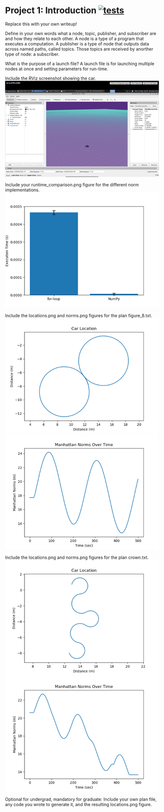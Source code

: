 # Project 1: Introduction [![tests](../../../badges/submit-proj1/pipeline.svg)](../../../pipelines/submit-proj1/latest)

Replace this with your own writeup!

Define in your own words what a node, topic, publisher, and subscriber are and how they relate to each other.
	A node is a type of a program that executes a computation.
	A publisher is a type of node that outputs data across named paths, called topics.
	Those topics are received by anorther type of node: a subscriber.

What is the purpose of a launch file?
	A launch file is for launching multiple nodes at once and setting parameters for run-time.
	
Include the RViz screenshot showing the car.
	![Rviz](rviz_screenshot.png)

Include your runtime_comparison.png figure for the different norm implementations.
	![Runtime](runtime_comparison.png)

Include the locations.png and norms.png figures for the plan figure_8.txt.
	![8 locations](figure_8_locations.png)
	![8 norms](figure_8_norms.png)

Include the locations.png and norms.png figures for the plan crown.txt.
	![Crown locations](crown_locations.png)
	![Crown norms](crown_norms.png)

Optional for undergrad, mandatory for graduate: Include your own plan file, any code you wrote to generate it, and the resulting locations.png figure.
